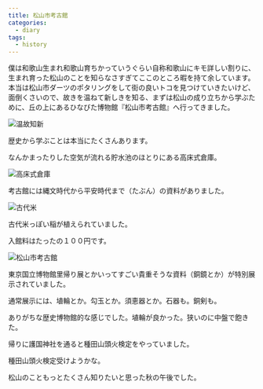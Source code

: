 ```yaml
---
title: 松山市考古館
categories:
  - diary
tags:
  - history
---
```


僕は和歌山生まれ和歌山育ちかっていうぐらい自称和歌山にキモ詳しい割りに、生まれ育った松山のことを知らなさすぎてここのところ暇を持て余しています。本当は松山市ダーツのポタリングをして街の良いトコを見つけていきたいけど、面倒くさいので、故きを温ねて新しきを知る、まずは松山の成り立ちから学ぶために、丘の上にあるひなびた博物館『松山市考古館』へ行ってきました。

![温故知新][1]

歴史から学ぶことは本当にたくさんあります。

なんかまったりした空気が流れる貯水池のほとりにある高床式倉庫。

![高床式倉庫][2]

考古館には縄文時代から平安時代まで（たぶん）の資料がありました。

![古代米][3]

古代米っぽい稲が植えられていました。

入館料はたったの１００円です。

![松山市考古館][4]

東京国立博物館里帰り展とかいってすごい貴重そうな資料（銅鏡とか）が特別展示されていました。

通常展示には、埴輪とか。勾玉とか。須恵器とか。石器も。銅剣も。

ありがちな歴史博物館的な感じでした。埴輪が良かった。狭いのに中盤で飽きた。

帰りに護国神社を通ると種田山頭火検定をやっていました。

種田山頭火検定受けようかな。

松山のこともっとたくさん知りたいと思った秋の午後でした。

[1]: /img/uploads/2010/10/matsuyama-archeological-center-1.jpg
[2]: /img/uploads/2010/10/matsuyama-archeological-center-2.jpg
[3]: /img/uploads/2010/10/matsuyama-archeological-center-3.jpg
[4]: /img/uploads/2010/10/matsuyama-archeological-center-4.jpg
